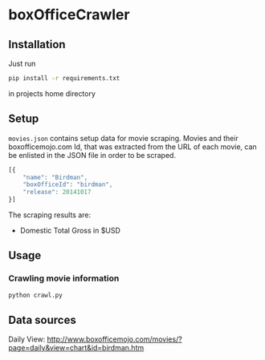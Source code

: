 # boxOfficeCrawler

## Installation

Just run 

```bash
pip install -r requirements.txt
```

in projects home directory

## Setup

`movies.json` contains setup data for movie scraping. Movies and their boxofficemojo.com Id, that was extracted from the URL of each movie, can be enlisted in the JSON file in order to be scraped.

```javascript
[{
	"name": "Birdman",
	"boxOfficeId": "birdman",
	"release": 20141017
}]
```

The scraping results are:

* Domestic Total Gross in $USD

## Usage

### Crawling movie information

```python
python crawl.py
```

## Data sources

Daily View: http://www.boxofficemojo.com/movies/?page=daily&view=chart&id=birdman.htm